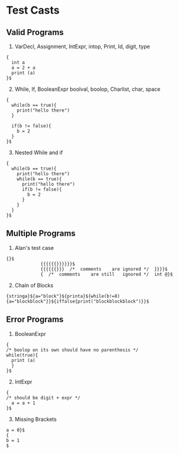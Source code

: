 # Test Casts

## Valid Programs
1. VarDecl, Assignment, IntExpr, intop, Print, Id, digit, type
```
{
  int a
  a = 2 + a
  print (a)
}$
```

2. While, If, BooleanExpr boolval, boolop, Charlist, char, space
```
{
  while(b == true){
    print("hello there")
  }

  if(b != false){
    b = 2
  }
}$
```

3. Nested While and if
```
{
  while(b == true){
    print("hello there")
    while(b == true){
      print("hello there")
      if(b != false){
        b = 2
      }
    }
  }
}$
```

## Multiple Programs
1. Alan's test case
```
{}$	
	 		 {{{{{{}}}}}}$	
	 	 	 {{{{{{}}}	/*	comments	are	ignored	*/	}}}}$	
	 	 	 {	/*	comments	are	still	ignored	*/	int	@}$
```

2. Chain of Blocks
```
{stringa}${a="block"}${printa}${while(b!=8){a="blockblock"}}${iffalse{print("blockblockblock")}}$
```

## Error Programs
1. BooleanExpr
```
{
/* boolop on its own should have no parenthesis */
while(true){ 
  print (a)
  }
}$
```

2. IntExpr
```
{
/* should be digit + expr */
  a = a + 1
}$
```

3. Missing Brackets
```
a = 0}$
{
b = 1
$
```